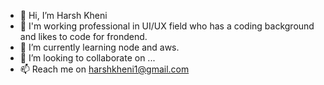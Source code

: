 - 👋 Hi, I’m Harsh Kheni
- 👀 I'm working professional in UI/UX field who has a coding background and likes to code for frondend. 
- 🌱 I’m currently learning node and aws.
- 💞️ I’m looking to collaborate on ...
- 📫 Reach me on harshkheni1@gmail.com


